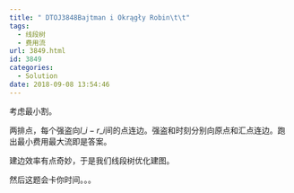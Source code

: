 ```yaml
---
title: " DTOJ3848Bajtman i Okrągły Robin\t\t"
tags:
  - 线段树
  - 费用流
url: 3849.html
id: 3849
categories:
  - Solution
date: 2018-09-08 13:54:46
---
```


考虑最小割。

两排点，每个强盗向$l\_i-r\_i$间的点连边。强盗和时刻分别向原点和汇点连边。跑出最小费用最大流即是答案。

建边效率有点奇妙，于是我们线段树优化建图。

然后这题会卡你时间。。。